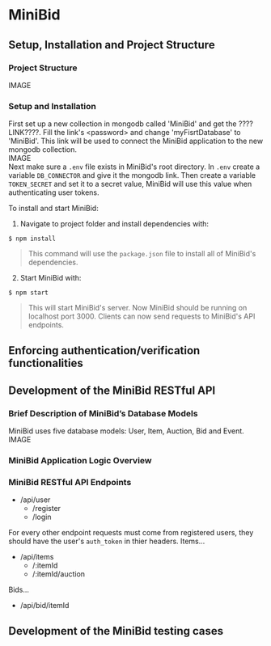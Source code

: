 # MiniBid
## Setup, Installation and Project Structure
### Project Structure
IMAGE
  

### Setup and Installation
First set up a new collection in mongodb called 'MiniBid' and get the ????LINK????. Fill the link's \<password> and change 'myFisrtDatabase' to 'MiniBid'. This link will be used to connect the MiniBid application to the new mongodb collection.  
  IMAGE  
  Next make sure a ```.env``` file exists in MiniBid's root directory. In ```.env``` create a variable ```DB_CONNECTOR``` and give it the mongodb link. Then create a variable ```TOKEN_SECRET``` and set it to a secret value, MiniBid will use this value when authenticating user tokens.
  
  To install and start MiniBid:
  
1. Navigate to project folder and install dependencies with: 
```
$ npm install
```
> This command will use the ```package.json``` file to install all of MiniBid's dependencies.
2. Start MiniBid with:
  ```
  $ npm start
  ```
  > This will start MiniBid's server.
  Now MiniBid should be running on localhost port 3000. Clients can now send requests to MiniBid's API endpoints. 
## Enforcing authentication/verification functionalities
## Development of the MiniBid RESTful API
### Brief Description of MiniBid’s Database Models
MiniBid uses five database models: User, Item, Auction, Bid and Event.
  IMAGE
  
### MiniBid Application Logic Overview
### MiniBid RESTful API Endpoints
- /api/user
  - /register
  - /login 

For every other endpoint requests must come from registered users, they should have the user's ```auth_token``` in thier headers.
Items...
- /api/items
  - /:itemId
  - /:itemId/auction 

Bids...
- /api/bid/itemId
## Development of the MiniBid testing cases

